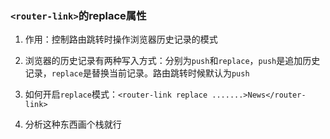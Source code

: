 ### ```<router-link>```的replace属性

  

1. 作用：控制路由跳转时操作浏览器历史记录的模式

2. 浏览器的历史记录有两种写入方式：分别为```push```和```replace```，```push```是追加历史记录，```replace```是替换当前记录。路由跳转时候默认为```push```

3. 如何开启```replace```模式：```<router-link replace .......>News</router-link>```
4. 分析这种东西画个栈就行